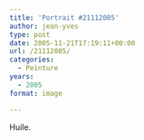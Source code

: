 ```yaml
---
title: 'Portrait #21112005'
author: jean-yves
type: post
date: 2005-11-21T17:19:11+00:00
url: /21112005/
categories:
  - Peinture
years:
  - 2005
format: image

---
```

Huile.